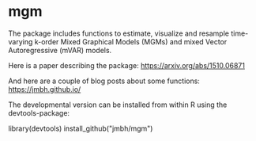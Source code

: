 # mgm

The package includes functions to estimate, visualize and resample time-varying k-order Mixed Graphical Models (MGMs) and mixed Vector Autoregressive (mVAR) models.


Here is a paper describing the package: https://arxiv.org/abs/1510.06871

And here are a couple of blog posts about some functions: https://jmbh.github.io/


The developmental version can be installed from within R using the devtools-package:

library(devtools)
install_github("jmbh/mgm")

